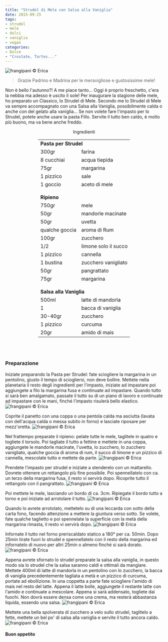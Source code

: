 ```yaml
---
title: "Strudel di Mele con Salsa alla Vaniglia"
date: 2015-09-25
tags:
- strudel
- mele
- dolci
- vaniglia
- vegan
categories:
- Dolce
- "Crostate, Tartes..."
---
```

![](header.jpg "frangipani © Erica")

> Grazie Padrino e Madrina per le meravigliose e gustosissime mele!

Non è bello l'autunno?! A me piace tanto... Oggi è proprio freschetto, c'era la nebbia ma adesso è uscito il sole! Per inaugurare la stagione delle mele, ho preparato un Classico, lo Strudel di Mele. Secondo me lo Strudel di Mele va sempre accompagnato con una Salsa alla Vaniglia, possibilmente calda o anche con del gelato alla vaniglia... Se non volete fare l'impasto per lo Strudel, potete anche usare la pasta Fillo. Servite il tutto ben caldo, è molto più buono, ma va bene anche freddo.

<div id="wrapper" style="text-align: center">    
  <div id="yourdiv" style="display: inline-block;">
    <div class="ingredients">
      <div class="ingredients-title">Ingredienti</div>
      <table>
        <tbody>
          <tr>
            <td colspan="2"><b>Pasta per Strudel</b></td>
          </tr>
          <tr>
            <td>300gr</td>
            <td>farina</td>
          </tr>
          <tr>
            <td>8 cucchiai</td>
            <td>acqua tiepida</td>
          </tr>
          <tr>
            <td>75gr</td>
            <td>margarina</td>
          </tr>
          <tr>
            <td>1 pizzico</td>
            <td>sale</td>
          </tr>
          <tr>
            <td>1 goccio</td>
            <td>aceto di mele</td>
          </tr>
          <tr style="height: 15px;"></tr>
          <tr>          
            <td colspan="2"><b>Ripieno</b></td>
          </tr>
          <tr>
            <td>750gr</td>
            <td>mele</td>
          </tr>
          <tr>
            <td>50gr</td>
            <td>mandorle macinate</td>
          </tr>
          <tr>
            <td>50gr</td>
            <td>uvetta</td>
          </tr>
          <tr>
            <td>qualche goccia</td>
            <td>aroma di Rum</td>
          </tr>
          <tr>
            <td>100gr</td>
            <td>zucchero</td>
          </tr>
          <tr>
            <td>1/2</td>
            <td>limone solo il succo</td>
          </tr>
          <tr>
            <td>1 pizzico</td>
            <td>cannella</td>
          </tr>
          <tr>
            <td>1 bustina</td>
            <td>zucchero vanigliato</td>
          </tr>
          <tr>
            <td>50gr</td>
            <td>pangrattato</td>
          </tr>
          <tr>
            <td>75gr</td>
            <td>margarina</td>
          </tr>
          <tr style="height: 15px;"></tr>
          <tr>          
            <td colspan="2"><b>Salsa alla Vaniglia</b></td>
          </tr>
          <tr>
            <td>500ml</td>
            <td>latte di mandorla</td>
          </tr>
          <tr>
            <td>1</td>
            <td>bacca di vaniglia</td>
          </tr>
          <tr>
            <td>30-40gr</td>
            <td>zucchero</td>
          </tr>
          <tr>
            <td>1 pizzico</td>
            <td>curcuma</td>
          </tr>
          <tr>
            <td>20gr</td>
            <td>amido di mais</td>
          </tr>
        </tbody>
      </table>
      <br></br>
    </div>
  </div>
</div>


<h3>
  <font color="grey">
    <i class="fa fa-cogs"></i>
  </font> Preparazione
</h3>

Iniziate preparando la Pasta per Strudel: fate sciogliere la margarina in un pentolino, giusto il tempo di sciogliersi, non deve bollire. Mettete nella planetaria il resto degli ingredienti per l'impasto, iniziate ad impastare poi aggiungete a filo la margarina fusa e continuate ad impastare. Quando tutto si sarà ben amalgamato, passate il tutto su di un piano di lavoro e continuate ad impastare con le mani, finché l'impasto risulerà bello elastico.
![](impasto.jpg "frangipani © Erica")

Coprite il panetto con una coppa o una pentola calda ma asciutta (lavata con dell'acqua calda o messa subito in forno) e lasciate riposare per mezz'oretta.
![](coperto.jpg "frangipani © Erica")

Nel frattempo preparate il ripieno: pelate tutte le mele, taglitele in quatro e togliete il torsolo. Poi tagliate il tutto a fettine e mettete in una coppa, aggiungete le mandorle macinate, l'uvetta, lo zucchero, lo zucchero vanigliato, qualche goccia di aroma di rum, il succo di limone e un pizzico di cannella, mescolate tutto e mettete da parte.
![](mele.jpg "frangipani © Erica")

Prendete l'impasto per strudel e iniziate a stenderelo con un mattarello. Dovrete ottenere un rettangolo più fine possibile. Poi spennellatelo con ca. un terzo della margarina fusa, il resto vi servirà dopo. Ricoprite tutto il rettangolo con il pangrattato.
![](steso.jpg "frangipani © Erica")

Poi mettete le mele, lasciando un bordo di ca. 3cm. Ripiegate il bordo tutto a torno e poi iniziate ad arrotolare il tutto.
![](arrotolare.jpg "frangipani © Erica")

Quando lo avrete arrotolato, mettetelo su di una leccarda con sotto della carta fono, facendo attenzione a mettere la giuntura verso sotto. Se volete, fate qualche taglietto e poi spennelate la superficie con la metà della margarina rimasta, il resto vi servirà dopo.
![](teglia.jpg "frangipani © Erica")

Infornate il tutto nel forno preriscaldato statico a 180° per ca. 50min. Dopo 25min tirate fuori lo strudel e spennellatelo con il resto della margarina ed infornatelo di nuovo per altri 25min o almeno finché si sarà dorato.
![](cotto.jpg "frangipani © Erica")

Appena avrete sfornato lo strudel preparate la salsa alla vaniglia, in questo modo sia lo strudel che la salsa saranno caldi e ottimali da mangiare. Mettete 400ml di latte di mandorla in un pentolino con lo zucchero, la bacca di vaniglia precedentemente tagliata a metà e un pizzico di curcuma, portate ad ebollizione. In una coppetta a parte fate sciogliere l'amido di mais nel resto del latte. Appena il latte bolle, aggiungete il restante latte con l'amido e continuate a mescolare. Appena si sarà addensato, togliete dai fuochi. Non dovrà essere densa come una crema, ma resterà abbastanza liquida, essendo una salsa.
![](salsa.jpg "frangipani © Erica")

Mettete una bella spolverata di zucchero a velo sullo strudel, taglitelo a fette, mettete un bel po' di salsa alla vaniglia e servite il tutto ancora caldo.
![](risultato.jpg "frangipani © Erica")



<h4>Buon appetito
  <font color="red">
    <i class="fa fa-smile-o"></i>
  </font>
</h4>